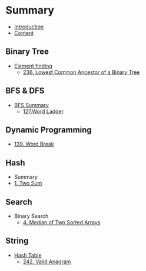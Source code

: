 # Summary

* [Introduction](README.md)
* [Content](content.md)

## Binary Tree

* [Element finding](binary-tree/find-an-element-in-the-tree.md)
  * [236. Lowest Common Ancestor of a Binary Tree](binary-tree/find-an-element-in-the-tree/leetcode-236-lowest-common-ancestor-of-a-binary-tree.md)

## BFS & DFS

* [BFS Summary](bfs-and-dfs/bfs-summary.md)
  * [127.Word Ladder](127word-ladder.md)

## Dynamic Programming

* [139. Word Break](word-break.md)

## Hash

* Summary
* [1. Two Sum](hash/two-sum.md)

## Search

* Binary Search
  * [4. Median of Two Sorted Arrays](search/median-of-two-sorted-array.md)

## String

* [Hash Table](hash-table.md)
  * [242. Valid Anagram](chapter1.md)

